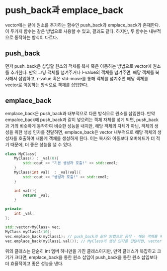 # push_back과 emplace_back
vector에는 끝에 원소를 추가하는 함수인 push_back과 emplace_back가 존재한다. 이 두가지 함수는 같은 방법으로 사용할 수 있고, 결과도 같다. 하지만, 두 함수는 내부적으로 동작하는 방식이 다르다.

## push_back
먼저 push_back은 삽입할 원소의 객체를 복사 혹은 이동하는 방법으로 vector에 원소를 추가한다. 만약 그냥 객체를 넘겨주거나 l-value의 객체를 넘겨주면, 해당 객체를 복사해서 삽입하고, r-value 혹은 std::move를 통해 객체를 넘겨주면 해당 객체를 vector로 이동하는 방식으로 객체를 삽입한다.

## emplace_back
emplace_back은 push_back과 내부적으로 다른 방식으로 원소를 삽입한다. 만약 empalce_back에 push_back과 같이 넣으려는 객체 자체를 넣게 되면, push_back과 거의 비슷하게 동작하여 비슷한 성능을 내지만, 해당 객체의 자체가 아닌, 객체의 생성을 위한 생성 인자를 전달하면, emplace_back은 vector 내부적으로 해당 객체의 생성자를 호출하여 새롭게 객체를 생성하게 된다. 이는 복사와 이동보다 오버헤드가 더 적기 때문에, 더 좋은 성능을 낼 수 있다.

```cpp
class MyClass{
    MyClass() : _val(0){
        std::cout << "기본 생성자 호출!" << std::endl;
    }
    MyClass(int val)  : _val(val){
        std::cout << "생성자 호출!" << std::endl;
    }

    int val(){
        return _val;
    }

private:
    int _val;
};

std::vector<MyClass> vec;
MyClass myClass1(10);
vec.emplace_back(myClass1); // push_back과 같은 방법으로 동작 - 해당 객체를 복사
vec.emplace_back(myClass1.val()); // MyClass의 생성 인자를 전달하면, vector 내부에서 해당 생성인자로 객체를 새로 생성해서 삽입한다.
```

위의 클래스는 단순히 int 멤버 하나만을 가진 클래스이지만, 만약 클래스가 복잡하고 크기가 크다면, emplace_back을 통한 원소 삽입이 push_back을 통한 원소 삽입보다 더 효율적이고 좋은 성능을 낸다.